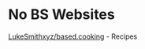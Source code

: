 # No BS Websites
[LukeSmithxyz/based.cooking](https://github.com/LukeSmithxyz/based.cooking) - Recipes

